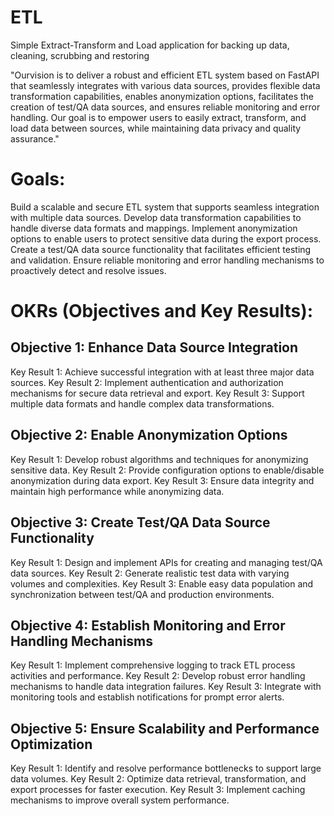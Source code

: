 # ETL
Simple Extract-Transform and Load application for backing up data, cleaning, scrubbing and restoring

"Ourvision is to deliver a robust and efficient ETL system based on FastAPI that seamlessly integrates with various data sources, provides flexible data transformation capabilities, enables anonymization options, facilitates the creation of test/QA data sources, and ensures reliable monitoring and error handling. Our goal is to empower users to easily extract, transform, and load data between sources, while maintaining data privacy and quality assurance."

# Goals:

Build a scalable and secure ETL system that supports seamless integration with multiple data sources.
Develop data transformation capabilities to handle diverse data formats and mappings.
Implement anonymization options to enable users to protect sensitive data during the export process.
Create a test/QA data source functionality that facilitates efficient testing and validation.
Ensure reliable monitoring and error handling mechanisms to proactively detect and resolve issues.

# OKRs (Objectives and Key Results):

## Objective 1: Enhance Data Source Integration

Key Result 1: Achieve successful integration with at least three major data sources.
Key Result 2: Implement authentication and authorization mechanisms for secure data retrieval and export.
Key Result 3: Support multiple data formats and handle complex data transformations.

## Objective 2: Enable Anonymization Options

Key Result 1: Develop robust algorithms and techniques for anonymizing sensitive data.
Key Result 2: Provide configuration options to enable/disable anonymization during data export.
Key Result 3: Ensure data integrity and maintain high performance while anonymizing data.

## Objective 3: Create Test/QA Data Source Functionality

Key Result 1: Design and implement APIs for creating and managing test/QA data sources.
Key Result 2: Generate realistic test data with varying volumes and complexities.
Key Result 3: Enable easy data population and synchronization between test/QA and production environments.

## Objective 4: Establish Monitoring and Error Handling Mechanisms

Key Result 1: Implement comprehensive logging to track ETL process activities and performance.
Key Result 2: Develop robust error handling mechanisms to handle data integration failures.
Key Result 3: Integrate with monitoring tools and establish notifications for prompt error alerts.

## Objective 5: Ensure Scalability and Performance Optimization

Key Result 1: Identify and resolve performance bottlenecks to support large data volumes.
Key Result 2: Optimize data retrieval, transformation, and export processes for faster execution.
Key Result 3: Implement caching mechanisms to improve overall system performance.

